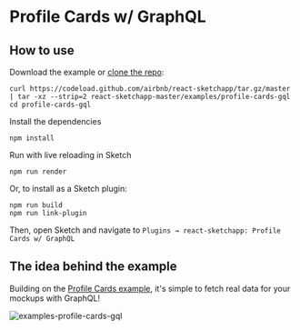 # Profile Cards w/ GraphQL

## How to use
Download the example or [clone the repo](http://github.com/airbnb/react-sketchapp):
```
curl https://codeload.github.com/airbnb/react-sketchapp/tar.gz/master | tar -xz --strip=2 react-sketchapp-master/examples/profile-cards-gql
cd profile-cards-gql
```

Install the dependencies
```
npm install
```

Run with live reloading in Sketch
```
npm run render
```

Or, to install as a Sketch plugin:
```
npm run build
npm run link-plugin
```
Then, open Sketch and navigate to `Plugins → react-sketchapp: Profile Cards w/ GraphQL`

## The idea behind the example

Building on the [Profile Cards example](../profile-cards), it's simple to fetch real data for your mockups with GraphQL!

![examples-profile-cards-gql](https://cloud.githubusercontent.com/assets/591643/24778175/0dda21d8-1ade-11e7-9545-13b472263ff6.png)